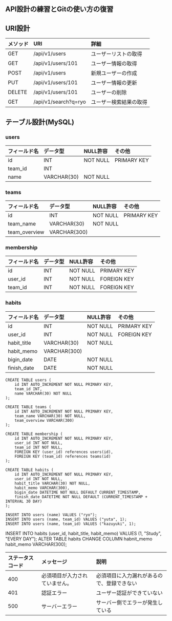 ## API設計の練習とGitの使い方の復習

## URI設計
|メソッド|URI|詳細|
|:----|:----|:----|
|GET|/api/v1/users|ユーザーリストの取得|
|GET|/api/v1/users/101|ユーザー情報の取得|
|POST|/api/v1/users|新規ユーザーの作成|
|PUT|/api/v1/users/101|ユーザー情報の更新|
|DELETE|/api/v1/users/101|ユーザーの削除|
|GET|/api/v1/search?q=ryo|ユーザー検索結果の取得|


## テーブル設計(MySQL)

### users
|フィールド名|データ型|NULL許容|その他|
|:----|:----|:----|:----|
|id|INT|NOT NULL|PRIMARY KEY|
|team_id|INT|
|name|VARCHAR(30)|NOT NULL|


### teams
|フィールド名|データ型|NULL許容|その他|
|:----|:----|:----|:----|
|id|INT|NOT NULL|PRIMARY KEY|
|team_name|VARCHAR(30)|NOT NULL| |
|team_overview|VARCHAR(300)| | |


### membership
|フィールド名|データ型|NULL許容|その他|
|:----|:----|:----|:----|
|id|INT|NOT NULL|PRIMARY KEY|
|user_id|INT|NOT NULL|FOREIGN KEY|
|team_id|INT|NOT NULL|FOREIGN KEY|


### habits
|フィールド名|データ型|NULL許容|その他|
|:----|:----|:----|:----|
|id|INT|NOT NULL|PRIMARY KEY|
|user_id|INT|NOT NULL|FOREIGN KEY|
|habit_title|VARCHAR(30)|NOT NULL| |
|habit_memo|VARCHAR(300)| | |
|bigin_date|DATE|NOT NULL| |
|finish_date|DATE|NOT NULL| |

```
CREATE TABLE users (
    id INT AUTO_INCREMENT NOT NULL PRIMARY KEY,
    team_id INT,
    name VARCHAR(30) NOT NULL
);

```

```
CREATE TABLE teams (
    id INT AUTO_INCREMENT NOT NULL PRIMARY KEY,
    team_name VARCHAR(30) NOT NULL,
    team_overview VARCHAR(300)
);

```
```
CREATE TABLE membership (
    id INT AUTO_INCREMENT NOT NULL PRIMARY KEY,
    user_id INT NOT NULL,
    team_id INT NOT NULL,
    FOREIGN KEY (user_id) references users(id),
    FOREIGN KEY (team_id) references teams(id)
);

```
```
CREATE TABLE habits (
    id INT AUTO_INCREMENT NOT NULL PRIMARY KEY,
    user_id INT NOT NULL,
    habit_title VARCHAR(30) NOT NULL,
    habit_memo VARCHAR(300),
    bigin_date DATETIME NOT NULL DEFAULT CURRENT_TIMESTAMP,
    finish_date DATETIME NOT NULL DEFAULT (CURRENT_TIMESTAMP + INTERVAL 30 DAY)
);

```
```
INSERT INTO users (name) VALUES ("ryo");
INSERT INTO users (name, team_id) VALUES ("yuta", 1);
INSERT INTO users (name, team_id) VALUES ("kazuyuki", 1);

```
INSERT INTO habits (user_id, habit_title, habit_memo) VALUES (1, "Study", "EVERY DAY");
ALTER TABLE habits CHANGE COLUMN habnit_memo habit_memo VARCHAR(300);

|ステータスコード|メッセージ|説明|
|:----|:----|:----|
|400|必須項目が入力されていません。|必須項目に入力漏れがあるので、登録できない|
|401|認証エラー|ユーザー認証ができていない|
|500|サーバーエラー|サーバー側でエラーが発生している|